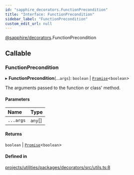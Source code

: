 ```yaml
---
id: "sapphire_decorators.FunctionPrecondition"
title: "Interface: FunctionPrecondition"
sidebar_label: "FunctionPrecondition"
custom_edit_url: null
---
```


[@sapphire/decorators](../modules/sapphire_decorators).FunctionPrecondition

## Callable

### FunctionPrecondition

▸ **FunctionPrecondition**(...`args`): `boolean` \| [`Promise`](https://developer.mozilla.org/en-US/docs/Web/JavaScript/Reference/Global_Objects/Promise)<`boolean`\>

The arguments passed to the function or class' method.

#### Parameters

| Name | Type |
| :------ | :------ |
| `...args` | `any`[] |

#### Returns

`boolean` \| [`Promise`](https://developer.mozilla.org/en-US/docs/Web/JavaScript/Reference/Global_Objects/Promise)<`boolean`\>

#### Defined in

[projects/utilities/packages/decorators/src/utils.ts:8](https://github.com/sapphiredev/utilities/blob/8a451b58/packages/decorators/src/utils.ts#L8)
